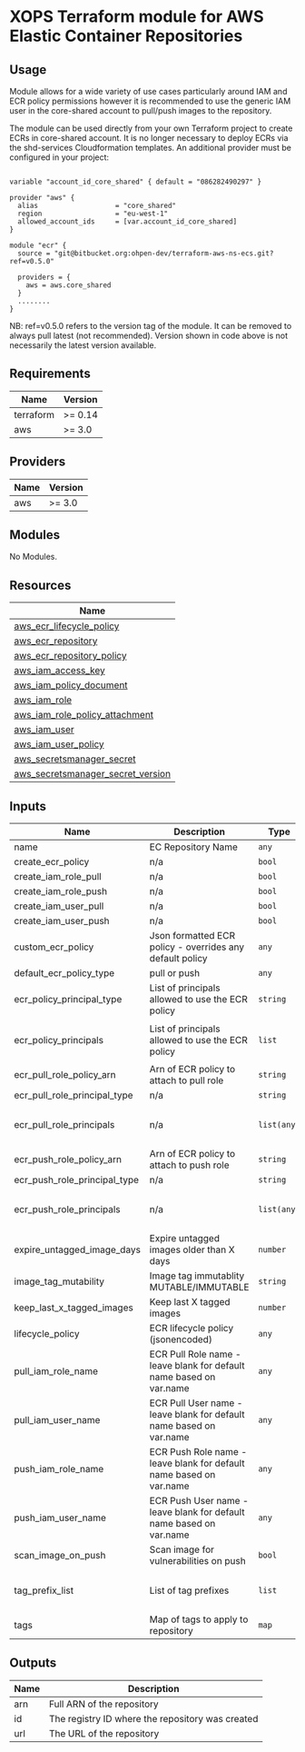 # XOPS Terraform module for AWS Elastic Container Repositories

## Usage

Module allows for a wide variety of use cases particularly around IAM and ECR policy permissions however it is recommended to use the generic IAM user in the core-shared account to pull/push images to the repository.

The module can be used directly from your own Terraform project to create ECRs in core-shared account. It is no longer necessary to deploy ECRs via the shd-services Cloudformation templates. An additional provider must be configured in your project:

``` (terraform)

variable "account_id_core_shared" { default = "086282490297" }

provider "aws" {
  alias                   = "core_shared"
  region                  = "eu-west-1"
  allowed_account_ids     = [var.account_id_core_shared]
}

module "ecr" {
  source = "git@bitbucket.org:ohpen-dev/terraform-aws-ns-ecs.git?ref=v0.5.0"

  providers = {
    aws = aws.core_shared
  }
  ........
}

```

NB: ref=v0.5.0 refers to the version tag of the module. It can be removed to always pull latest (not recommended). Version shown in code above is not necessarily the latest version available.

## Requirements

| Name | Version |
|------|---------|
| terraform | >= 0.14 |
| aws | >= 3.0 |

## Providers

| Name | Version |
|------|---------|
| aws | >= 3.0 |

## Modules

No Modules.

## Resources

| Name |
|------|
| [aws_ecr_lifecycle_policy](https://registry.terraform.io/providers/hashicorp/aws/latest/docs/resources/ecr_lifecycle_policy) |
| [aws_ecr_repository](https://registry.terraform.io/providers/hashicorp/aws/latest/docs/resources/ecr_repository) |
| [aws_ecr_repository_policy](https://registry.terraform.io/providers/hashicorp/aws/latest/docs/resources/ecr_repository_policy) |
| [aws_iam_access_key](https://registry.terraform.io/providers/hashicorp/aws/latest/docs/resources/iam_access_key) |
| [aws_iam_policy_document](https://registry.terraform.io/providers/hashicorp/aws/latest/docs/data-sources/iam_policy_document) |
| [aws_iam_role](https://registry.terraform.io/providers/hashicorp/aws/latest/docs/resources/iam_role) |
| [aws_iam_role_policy_attachment](https://registry.terraform.io/providers/hashicorp/aws/latest/docs/resources/iam_role_policy_attachment) |
| [aws_iam_user](https://registry.terraform.io/providers/hashicorp/aws/latest/docs/resources/iam_user) |
| [aws_iam_user_policy](https://registry.terraform.io/providers/hashicorp/aws/latest/docs/resources/iam_user_policy) |
| [aws_secretsmanager_secret](https://registry.terraform.io/providers/hashicorp/aws/latest/docs/resources/secretsmanager_secret) |
| [aws_secretsmanager_secret_version](https://registry.terraform.io/providers/hashicorp/aws/latest/docs/resources/secretsmanager_secret_version) |

## Inputs

| Name | Description | Type | Default | Required |
|------|-------------|------|---------|:--------:|
| name | EC Repository Name | `any` | n/a | yes |
| create\_ecr\_policy | n/a | `bool` | `false` | no |
| create\_iam\_role\_pull | n/a | `bool` | `false` | no |
| create\_iam\_role\_push | n/a | `bool` | `false` | no |
| create\_iam\_user\_pull | n/a | `bool` | `false` | no |
| create\_iam\_user\_push | n/a | `bool` | `false` | no |
| custom\_ecr\_policy | Json formatted ECR policy - overrides any default policy | `any` | `null` | no |
| default\_ecr\_policy\_type | pull or push | `any` | `null` | no |
| ecr\_policy\_principal\_type | List of principals allowed to use the ECR policy | `string` | `"AWS"` | no |
| ecr\_policy\_principals | List of principals allowed to use the ECR policy | `list` | <pre>[<br>  "*"<br>]</pre> | no |
| ecr\_pull\_role\_policy\_arn | Arn of ECR policy to attach to pull role | `string` | `null` | no |
| ecr\_pull\_role\_principal\_type | n/a | `string` | `"*"` | no |
| ecr\_pull\_role\_principals | n/a | `list(any)` | <pre>[<br>  "*"<br>]</pre> | no |
| ecr\_push\_role\_policy\_arn | Arn of ECR policy to attach to push role | `string` | `null` | no |
| ecr\_push\_role\_principal\_type | n/a | `string` | `"*"` | no |
| ecr\_push\_role\_principals | n/a | `list(any)` | <pre>[<br>  "*"<br>]</pre> | no |
| expire\_untagged\_image\_days | Expire untagged images older than X days | `number` | `30` | no |
| image\_tag\_mutability | Image tag immutablity MUTABLE/IMMUTABLE | `string` | `"MUTABLE"` | no |
| keep\_last\_x\_tagged\_images | Keep last X tagged images | `number` | `10` | no |
| lifecycle\_policy | ECR lifecycle policy (jsonencoded) | `any` | `null` | no |
| pull\_iam\_role\_name | ECR Pull Role name - leave blank for default name based on var.name | `any` | `null` | no |
| pull\_iam\_user\_name | ECR Pull User name - leave blank for default name based on var.name | `any` | `null` | no |
| push\_iam\_role\_name | ECR Push Role name - leave blank for default name based on var.name | `any` | `null` | no |
| push\_iam\_user\_name | ECR Push User name - leave blank for default name based on var.name | `any` | `null` | no |
| scan\_image\_on\_push | Scan image for vulnerabilities on push | `bool` | `false` | no |
| tag\_prefix\_list | List of tag prefixes | `list` | <pre>[<br>  "v"<br>]</pre> | no |
| tags | Map of tags to apply to repository | `map` | `{}` | no |

## Outputs

| Name | Description |
|------|-------------|
| arn | Full ARN of the repository |
| id | The registry ID where the repository was created |
| url | The URL of the repository |
